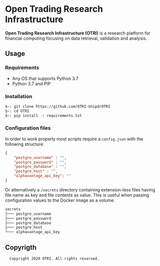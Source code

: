 # Open Trading Research Infrastructure

**Open Trading Research Infrastructure (OTRI)** is a research platform for financial computing focusing on data retrieval, validation and analysis.

## Usage

### Requirements

- Any OS that supports Python 3.7
- Python 3.7 and PIP

### Installation

```bash
$~: git clone https://github.com/OTRI-Unipd/OTRI
$~: cd OTRI
$~: pip install -r requirements.txt
```

### Configuration files

In order to work properly most scripts require a `config.json` with the following structure:

```JSON
{
    "postgre_username" : "",
    "postgre_password" : "",
    "postgre_database" : "",
    "postgre_host" : "",
    "alphavantage_api_key": ""
}
```

Or alternatively a `/secrets` directory containing extension-less files having file name as key and file contents as value. This is useful when passing configuration values to the Docker image as a volume.

```bash
secrets
├─── postgre_username
├─── postgre_password
├─── postgre_database
├─── postgre_host
└─── alphavantage_api_key
```

## Copyrigth

```
  Copyright 2020 OTRI. All rights reserved.
```
